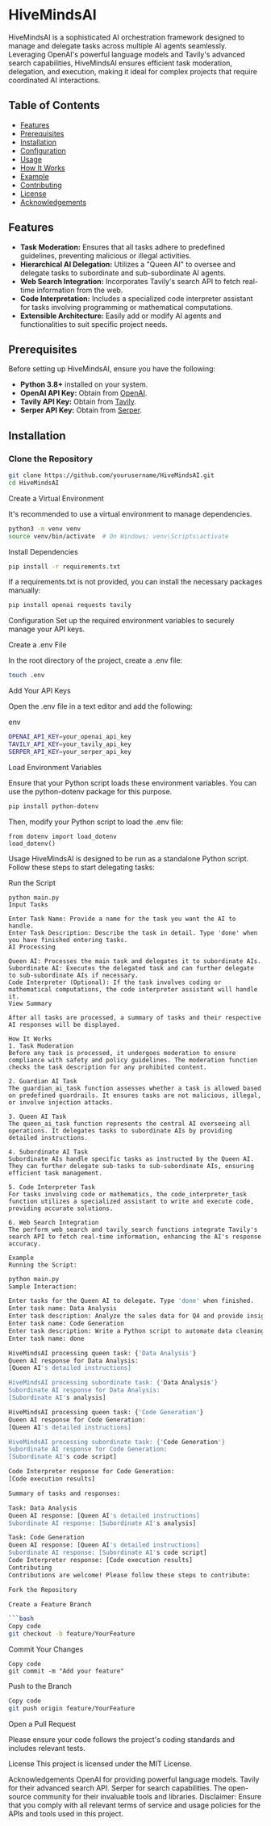 # HiveMindsAI

HiveMindsAI is a sophisticated AI orchestration framework designed to manage and delegate tasks across multiple AI agents seamlessly. Leveraging OpenAI's powerful language models and Tavily's advanced search capabilities, HiveMindsAI ensures efficient task moderation, delegation, and execution, making it ideal for complex projects that require coordinated AI interactions.

## Table of Contents

- [Features](#features)
- [Prerequisites](#prerequisites)
- [Installation](#installation)
- [Configuration](#configuration)
- [Usage](#usage)
- [How It Works](#how-it-works)
- [Example](#example)
- [Contributing](#contributing)
- [License](#license)
- [Acknowledgements](#acknowledgements)

## Features

- **Task Moderation:** Ensures that all tasks adhere to predefined guidelines, preventing malicious or illegal activities.
- **Hierarchical AI Delegation:** Utilizes a "Queen AI" to oversee and delegate tasks to subordinate and sub-subordinate AI agents.
- **Web Search Integration:** Incorporates Tavily's search API to fetch real-time information from the web.
- **Code Interpretation:** Includes a specialized code interpreter assistant for tasks involving programming or mathematical computations.
- **Extensible Architecture:** Easily add or modify AI agents and functionalities to suit specific project needs.

## Prerequisites

Before setting up HiveMindsAI, ensure you have the following:

- **Python 3.8+** installed on your system.
- **OpenAI API Key:** Obtain from [OpenAI](https://openai.com/api/).
- **Tavily API Key:** Obtain from [Tavily](https://tavily.com/api/).
- **Serper API Key:** Obtain from [Serper](https://serper.com/).

## Installation

### Clone the Repository

```bash
git clone https://github.com/yourusername/HiveMindsAI.git
cd HiveMindsAI
```

Create a Virtual Environment

It's recommended to use a virtual environment to manage dependencies.

```bash
python3 -m venv venv
source venv/bin/activate  # On Windows: venv\Scripts\activate
```

Install Dependencies

```bash
pip install -r requirements.txt
```

If a requirements.txt is not provided, you can install the necessary packages manually:

```bash
pip install openai requests tavily
```

Configuration
Set up the required environment variables to securely manage your API keys.

Create a .env File

In the root directory of the project, create a .env file:

```bash
touch .env
```

Add Your API Keys

Open the .env file in a text editor and add the following:

env
```bash
OPENAI_API_KEY=your_openai_api_key
TAVILY_API_KEY=your_tavily_api_key
SERPER_API_KEY=your_serper_api_key
```

Load Environment Variables

Ensure that your Python script loads these environment variables. You can use the python-dotenv package for this purpose.

```bash
pip install python-dotenv
```

Then, modify your Python script to load the .env file:

```
from dotenv import load_dotenv
load_dotenv()
```

Usage
HiveMindsAI is designed to be run as a standalone Python script. Follow these steps to start delegating tasks:

Run the Script

```
python main.py
Input Tasks

Enter Task Name: Provide a name for the task you want the AI to handle.
Enter Task Description: Describe the task in detail. Type 'done' when you have finished entering tasks.
AI Processing

Queen AI: Processes the main task and delegates it to subordinate AIs.
Subordinate AI: Executes the delegated task and can further delegate to sub-subordinate AIs if necessary.
Code Interpreter (Optional): If the task involves coding or mathematical computations, the code interpreter assistant will handle it.
View Summary

After all tasks are processed, a summary of tasks and their respective AI responses will be displayed.

How It Works
1. Task Moderation
Before any task is processed, it undergoes moderation to ensure compliance with safety and policy guidelines. The moderation function checks the task description for any prohibited content.

2. Guardian AI Task
The guardian_ai_task function assesses whether a task is allowed based on predefined guardrails. It ensures tasks are not malicious, illegal, or involve injection attacks.

3. Queen AI Task
The queen_ai_task function represents the central AI overseeing all operations. It delegates tasks to subordinate AIs by providing detailed instructions.

4. Subordinate AI Task
Subordinate AIs handle specific tasks as instructed by the Queen AI. They can further delegate sub-tasks to sub-subordinate AIs, ensuring efficient task management.

5. Code Interpreter Task
For tasks involving code or mathematics, the code_interpreter_task function utilizes a specialized assistant to write and execute code, providing accurate solutions.

6. Web Search Integration
The perform_web_search and tavily_search functions integrate Tavily's search API to fetch real-time information, enhancing the AI's response accuracy.

Example
Running the Script:
```

```bash
python main.py
Sample Interaction:

Enter tasks for the Queen AI to delegate. Type 'done' when finished.
Enter task name: Data Analysis
Enter task description: Analyze the sales data for Q4 and provide insights.
Enter task name: Code Generation
Enter task description: Write a Python script to automate data cleaning.
Enter task name: done

HiveMindsAI processing queen task: {'Data Analysis'}
Queen AI response for Data Analysis:
[Queen AI's detailed instructions]

HiveMindsAI processing subordinate task: {'Data Analysis'}
Subordinate AI response for Data Analysis:
[Subordinate AI's analysis]

HiveMindsAI processing queen task: {'Code Generation'}
Queen AI response for Code Generation:
[Queen AI's detailed instructions]

HiveMindsAI processing subordinate task: {'Code Generation'}
Subordinate AI response for Code Generation:
[Subordinate AI's code script]

Code Interpreter response for Code Generation:
[Code execution results]

Summary of tasks and responses:

Task: Data Analysis
Queen AI response: [Queen AI's detailed instructions]
Subordinate AI response: [Subordinate AI's analysis]

Task: Code Generation
Queen AI response: [Queen AI's detailed instructions]
Subordinate AI response: [Subordinate AI's code script]
Code Interpreter response: [Code execution results]
Contributing
Contributions are welcome! Please follow these steps to contribute:

Fork the Repository

Create a Feature Branch

```bash
Copy code
git checkout -b feature/YourFeature
```

Commit Your Changes

```
Copy code
git commit -m "Add your feature"
```
Push to the Branch

```bash
Copy code
git push origin feature/YourFeature
```

Open a Pull Request

Please ensure your code follows the project's coding standards and includes relevant tests.

License
This project is licensed under the MIT License.

Acknowledgements
OpenAI for providing powerful language models.
Tavily for their advanced search API.
Serper for search capabilities.
The open-source community for their invaluable tools and libraries.
Disclaimer: Ensure that you comply with all relevant terms of service and usage policies for the APIs and tools used in this project.
